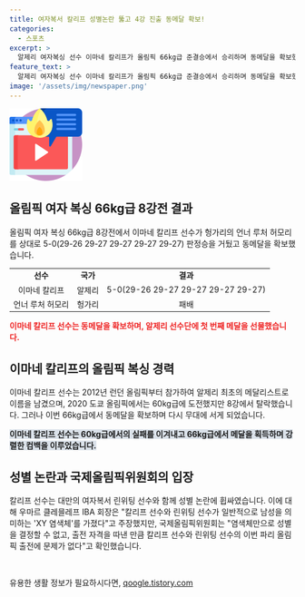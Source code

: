 ```yaml
---
title: 여자복서 칼리프 성별논란 뚫고 4강 진출 동메달 확보!
categories:
  - 스포츠
excerpt: >
  알제리 여자복싱 선수 이마네 칼리프가 올림픽 66kg급 준결승에서 승리하며 동메달을 확보했다. 칼리프는 알제리 선수로서 첫 메달을 획득하며 역사에 이름을 남겼다. 또한, 성별 논란에 휘말렸던 칼리프는 국제올림픽위원회의 확인을 받고 올림픽 출전에 문제가 없음을 확인받았다. 두 번째 올림픽 무대에서 동메달을 획득하며 주목을 받고 있다.
feature_text: >
  알제리 여자복싱 선수 이마네 칼리프가 올림픽 66kg급 준결승에서 승리하며 동메달을 확보했다. 칼리프는 알제리 선수로서 첫 메달을 획득하며 역사에 이름을 남겼다. 또한, 성별 논란에 휘말렸던 칼리프는 국제올림픽위원회의 확인을 받고 올림픽 출전에 문제가 없음을 확인받았다. 두 번째 올림픽 무대에서 동메달을 획득하며 주목을 받고 있다.
image: '/assets/img/newspaper.png'
---
```


<p><img src="/assets/img/news.png" alt="rentncar 속보" /></p>

<h2 data-ke-size="size26">올림픽 여자 복싱 66kg급 8강전 결과</h2>

<p data-ke-size="size16">올림픽 여자 복싱 66kg급 8강전에서 이마네 칼리프 선수가 헝가리의 언너 루처 허모리를 상대로 5-0(29-26 29-27 29-27 29-27 29-27) 판정승을 거뒀고 동메달을 확보했습니다.</p>

<table>
    <tr>
        <td style="text-align: center; height: 17px;"><b>선수</b></td>
        <td style="text-align: center; height: 17px;"><b>국가</b></td>
        <td style="text-align: center; height: 17px;"><b>결과</b></td>
    </tr>
    <tr>
        <td style="text-align: center; height: 17px;">이마네 칼리프</td>
        <td style="text-align: center; height: 17px;">알제리</td>
        <td style="text-align: center; height: 17px;">5-0(29-26 29-27 29-27 29-27 29-27)</td>
    </tr>
    <tr>
        <td style="text-align: center; height: 17px;">언너 루처 허모리</td>
        <td style="text-align: center; height: 17px;">헝가리</td>
        <td style="text-align: center; height: 17px;">패배</td>
    </tr>
</table>

<p><b><span style="color: #ee2323;">이마네 칼리프 선수는 동메달을 확보하며, 알제리 선수단에 첫 번째 메달을 선물했습니다.</span></b></p>

<h2 data-ke-size="size26">이마네 칼리프의 올림픽 복싱 경력</h2>

<p data-ke-size="size16">이마네 칼리프 선수는 2012년 런던 올림픽부터 참가하여 알제리 최초의 메달리스트로 이름을 남겼으며, 2020 도쿄 올림픽에서는 60kg급에 도전했지만 8강에서 탈락했습니다. 그러나 이번 66kg급에서 동메달을 확보하며 다시 무대에 서게 되었습니다.</p>

<p><b><span style="background-color: #21538527;">이마네 칼리프 선수는 60kg급에서의 실패를 이겨내고 66kg급에서 메달을 획득하며 강렬한 컴백을 이루었습니다.</span></b></p>

<h2 data-ke-size="size26">성별 논란과 국제올림픽위원회의 입장</h2>

<p data-ke-size="size16">칼리프 선수는 대만의 여자복서 린위팅 선수와 함께 성별 논란에 휩싸였습니다. 이에 대해 우마르 클레믈레프 IBA 회장은 "칼리프 선수와 린위팅 선수가 일반적으로 남성을 의미하는 'XY 염색체'를 가졌다"고 주장했지만, 국제올림픽위원회는 "염색체만으로 성별을 결정할 수 없고, 출전 자격을 따낸 만큼 칼리프 선수와 린위팅 선수의 이번 파리 올림픽 출전에 문제가 없다"고 확인했습니다.</p>

<p data-ke-size="size16">&nbsp;</p>
유용한 생활 정보가 필요하시다면, <a href="https://qoogle.tistory.com" rel="dofollow">qoogle.tistory.com</a>


